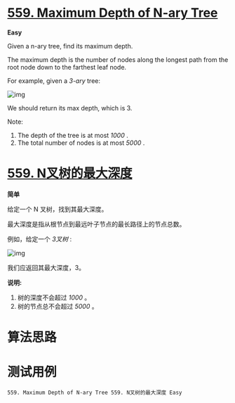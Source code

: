 # [559. Maximum Depth of N-ary Tree][enTitle]

**Easy**

Given a n-ary tree, find its maximum depth.

The maximum depth is the number of nodes along the longest path from the root node down to the farthest leaf node.

For example, given a  *3-ary*  tree:

![img](https://assets.leetcode.com/uploads/2018/10/12/narytreeexample.png)



We should return its max depth, which is 3.



Note:

1. The depth of the tree is at most  *1000* . 
2. The total number of nodes is at most  *5000* .
# [559. N叉树的最大深度][cnTitle]

**简单**

给定一个 N 叉树，找到其最大深度。

最大深度是指从根节点到最远叶子节点的最长路径上的节点总数。

例如，给定一个  *3叉树*  :



![img](https://assets.leetcode-cn.com/aliyun-lc-upload/uploads/2018/10/12/narytreeexample.png)



我们应返回其最大深度，3。

**说明:** 

1. 树的深度不会超过  *1000* 。 
2. 树的节点总不会超过  *5000* 。


# 算法思路

# 测试用例
```
559. Maximum Depth of N-ary Tree 559. N叉树的最大深度 Easy
```

[enTitle]: https://leetcode.com/problems/maximum-depth-of-n-ary-tree/
[cnTitle]: https://leetcode-cn.com/problems/maximum-depth-of-n-ary-tree/
